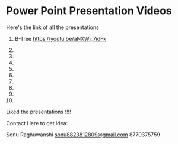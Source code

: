 # Power Point Presentation Videos

Here's the link of all the presentations

1) B-Tree                         	 https://youtu.be/aNXWj_7idFk

2)

3)

4)

5)

6)

7)

8)

9)

10)

Liked the presentations !!!!

Contact Here to get idea:

Sonu Raghuwanshi
sonu8823812809@gmail.com
8770375759
